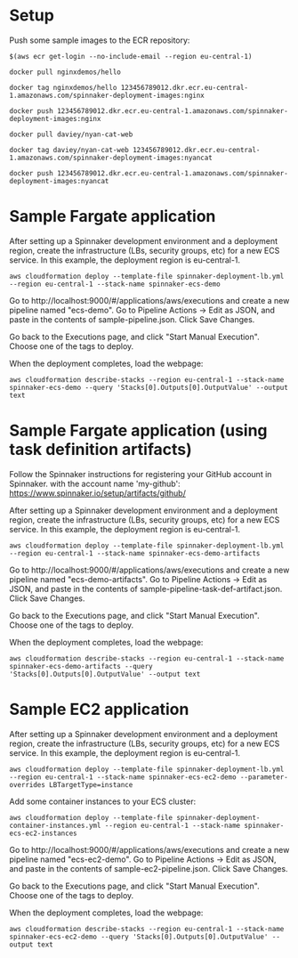 # Setup

Push some sample images to the ECR repository:

```
$(aws ecr get-login --no-include-email --region eu-central-1)

docker pull nginxdemos/hello

docker tag nginxdemos/hello 123456789012.dkr.ecr.eu-central-1.amazonaws.com/spinnaker-deployment-images:nginx

docker push 123456789012.dkr.ecr.eu-central-1.amazonaws.com/spinnaker-deployment-images:nginx

docker pull daviey/nyan-cat-web

docker tag daviey/nyan-cat-web 123456789012.dkr.ecr.eu-central-1.amazonaws.com/spinnaker-deployment-images:nyancat

docker push 123456789012.dkr.ecr.eu-central-1.amazonaws.com/spinnaker-deployment-images:nyancat
```

# Sample Fargate application

After setting up a Spinnaker development environment and a deployment region, create the infrastructure (LBs, security groups, etc) for a new ECS service.  In this example, the deployment region is eu-central-1.

```aws cloudformation deploy --template-file spinnaker-deployment-lb.yml --region eu-central-1 --stack-name spinnaker-ecs-demo```

Go to http://localhost:9000/#/applications/aws/executions and create a new pipeline named "ecs-demo".  Go to Pipeline Actions -> Edit as JSON, and paste in the contents of sample-pipeline.json.  Click Save Changes.

Go back to the Executions page, and click "Start Manual Execution".  Choose one of the tags to deploy.

When the deployment completes, load the webpage:

```aws cloudformation describe-stacks --region eu-central-1 --stack-name spinnaker-ecs-demo --query 'Stacks[0].Outputs[0].OutputValue' --output text```

# Sample Fargate application (using task definition artifacts)

Follow the Spinnaker instructions for registering your GitHub account in Spinnaker. with the account name 'my-github': https://www.spinnaker.io/setup/artifacts/github/

After setting up a Spinnaker development environment and a deployment region, create the infrastructure (LBs, security groups, etc) for a new ECS service.  In this example, the deployment region is eu-central-1.

```aws cloudformation deploy --template-file spinnaker-deployment-lb.yml --region eu-central-1 --stack-name spinnaker-ecs-demo-artifacts```

Go to http://localhost:9000/#/applications/aws/executions and create a new pipeline named "ecs-demo-artifacts".  Go to Pipeline Actions -> Edit as JSON, and paste in the contents of sample-pipeline-task-def-artifact.json.  Click Save Changes.

Go back to the Executions page, and click "Start Manual Execution".  Choose one of the tags to deploy.

When the deployment completes, load the webpage:

```aws cloudformation describe-stacks --region eu-central-1 --stack-name spinnaker-ecs-demo-artifacts --query 'Stacks[0].Outputs[0].OutputValue' --output text```

# Sample EC2 application

After setting up a Spinnaker development environment and a deployment region, create the infrastructure (LBs, security groups, etc) for a new ECS service.  In this example, the deployment region is eu-central-1.

```aws cloudformation deploy --template-file spinnaker-deployment-lb.yml --region eu-central-1 --stack-name spinnaker-ecs-ec2-demo --parameter-overrides LBTargetType=instance```

Add some container instances to your ECS cluster:

```aws cloudformation deploy --template-file spinnaker-deployment-container-instances.yml --region eu-central-1 --stack-name spinnaker-ecs-ec2-instances```

Go to http://localhost:9000/#/applications/aws/executions and create a new pipeline named "ecs-ec2-demo".  Go to Pipeline Actions -> Edit as JSON, and paste in the contents of sample-ec2-pipeline.json.  Click Save Changes.

Go back to the Executions page, and click "Start Manual Execution".  Choose one of the tags to deploy.

When the deployment completes, load the webpage:

```aws cloudformation describe-stacks --region eu-central-1 --stack-name spinnaker-ecs-ec2-demo --query 'Stacks[0].Outputs[0].OutputValue' --output text```
